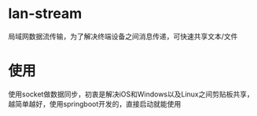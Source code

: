 # lan-stream
局域网数据流传输，为了解决终端设备之间消息传递，可快速共享文本/文件

# 使用
使用socket做数据同步，初衷是解决iOS和Windows以及Linux之间剪贴板共享，越简单越好，使用springboot开发的，直接启动就能使用
